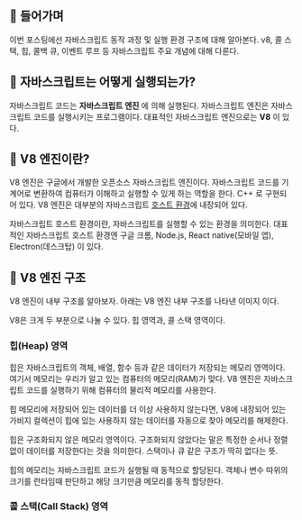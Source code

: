 ## 📣 들어가며

이번 포스팅에선 자바스크립트 동작 과정 및 실행 환경 구조에 대해 알아본다.
v8, 콜 스택, 힙, 콜백 큐, 이벤트 루프 등 자바스크립트 주요 개념에 대해 다룬다.

## 💛 자바스크립트는 어떻게 실행되는가?

자바스크립트 코드는 **자바스크립트 엔진** 에 의해 실행된다.
자바스크립트 엔진은 자바스크립트 코드를 실행시키는 프로그램이다.
대표적인 자바스크립트 엔진으로는 **V8** 이 있다.

## 💛 V8 엔진이란?

V8 엔진은 구글에서 개발한 오픈소스 자바스크립트 엔진이다.
자바스크립트 코드를 기계어로 변환하여 컴퓨터가 이해하고 실행할 수 있게 하는 역할을 한다.
C++ 로 구현되어 있다.
V8 엔진은 대부분의 자바스크립트 <u>호스트 환경</u>에 내장되어 있다.

자바스크립트 호스트 환경이란,
자바스크립트를 실행할 수 있는 환경을 의미한다.
대표적인 자바스크립트 호스트 환경엔
구글 크롬, Node.js, React native(모바일 앱), Electron(데스크탑) 이 있다.

## 💛 V8 엔진 구조

V8 엔진이 내부 구조를 알아보자.
아래는 V8 엔진 내부 구조를 나타낸 이미지 이다.

V8은 크게 두 부분으로 나눌 수 있다.
힙 영역과, 콜 스택 영역이다. 

### 힙(Heap) 영역

힙은 자바스크립트의 객체, 배열, 함수 등과 같은 데이터가 저장되는 메모리 영역이다.
여기서 메모리는 우리가 알고 있는 컴퓨터의 메모리(RAM)가 맞다.
V8 엔진은 자바스크립트 코드를 실행하기 위해 컴퓨터의 물리적 메모리를 사용한다. 

힙 메모리에 저장되어 있는 데이터를 더 이상 사용하지 않는다면, 
V8에 내장되어 있는 가비지 컬렉션이 힙에 있는 사용하지 않는 데이터를 자동으로 찾아 메모리를 해제한다. 

힙은 구조화되지 않은 메모리 영역이다. 
구조화되지 않았다는 말은 특정한 순서나 정렬 없이 데이터를 저장한다는 것을 의미한다.
스택이나 큐 같은 구조가 딱히 없다는 뜻.

힙의 메모리는 자바스크립트 코드가 실행될 때 동적으로 할당된다.
객체나 변수 따위의 크기를 런타임때 판단하고 해당 크기만큼 메모리를 동적 할당한다. 

### 콜 스택(Call Stack) 영역




